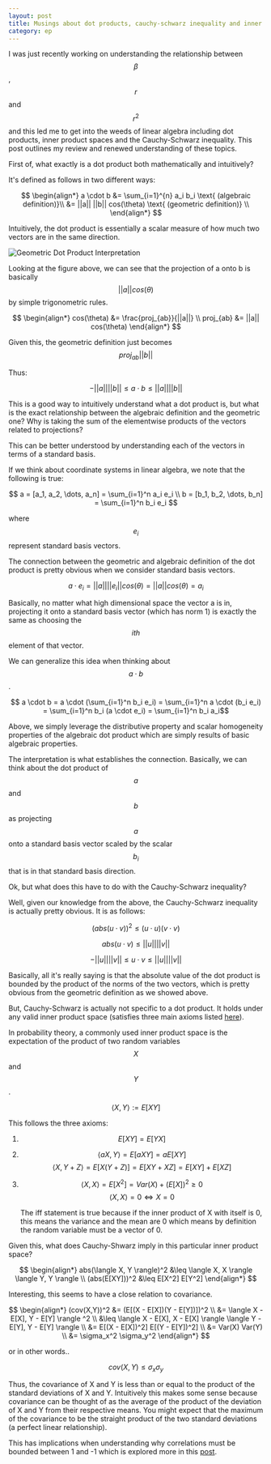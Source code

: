 ```yaml
---
layout: post
title: Musings about dot products, cauchy-schwarz inequality and inner product spaces
category: ep
---
```


I was just recently working on understanding the relationship between $$\beta$$, $$r$$ and $$r^2$$ and this led me to get into the weeds of linear algebra including dot products, inner product spaces and the Cauchy-Schwarz inequality. This post outlines my review and renewed understanding of these topics.

First of, what exactly is a dot product both mathematically and intuitively?

It's defined as follows in two different ways:

$$
\begin{align*}
a \cdot b &= \sum_{i=1}^{n} a_i b_i \text{   (algebraic definition)}\\
&= ||a|| ||b|| cos(\theta) \text{   (geometric definition)} \\
\end{align*}
$$

Intuitively, the dot product is essentially a scalar measure of how much two vectors are in the same direction.

![Geometric Dot Product Interpretation](https://upload.wikimedia.org/wikipedia/commons/3/3e/Dot_Product.svg)

Looking at the figure above, we can see that the projection of a onto b is basically $$||a|| cos(\theta)$$ by simple trigonometric rules.

$$
\begin{align*}
cos(\theta) &= \frac{proj_{ab}}{||a||} \\
proj_{ab} &= ||a|| cos(\theta)
\end{align*}
$$

Given this, the geometric definition just becomes $$proj_{ab} ||b||$$

Thus:

$$ -||a||||b|| \leq a \cdot b \leq ||a|| ||b|| $$

This is a good way to intuitively understand what a dot product is, but what is the exact relationship between the algebraic definition and the geometric one? Why is taking the sum of the elementwise products of the vectors related to projections?

This can be better understood by understanding each of the vectors in terms of a standard basis.

If we think about coordinate systems in linear algebra, we note that the following is true:

$$
a = [a_1, a_2, \dots, a_n] = \sum_{i=1}^n a_i e_i \\
b = [b_1, b_2, \dots, b_n] = \sum_{i=1}^n b_i e_i
$$

where $$e_i$$ represent standard basis vectors.

The connection between the geometric and algebraic definition of the dot product is pretty obvious when we consider standard basis vectors.

$$ a \cdot e_i = ||a|| ||e_i|| cos(\theta) = ||a|| cos(\theta) = a_i $$

Basically, no matter what high dimensional space the vector a is in, projecting it onto a standard basis vector (which has norm 1) is exactly the same as choosing the $$ith$$ element of that vector.

We can generalize this idea when thinking about $$ a \cdot b $$.

$$ a \cdot b = a \cdot (\sum_{i=1}^n b_i e_i) = \sum_{i=1}^n a \cdot (b_i e_i)  = \sum_{i=1}^n b_i (a \cdot e_i) = \sum_{i=1}^n b_i a_i$$

Above, we simply leverage the distributive property and scalar homogeneity properties of the algebraic dot product which are simply results of basic algebraic properties.

The interpretation is what establishes the connection. Basically, we can think about the dot product of $$a$$ and $$b$$ as projecting $$a$$ onto a standard basis vector scaled by the scalar $$b_i$$ that is in that standard basis direction.

Ok, but what does this have to do with the Cauchy-Schwarz inequality?

Well, given our knowledge from the above, the Cauchy-Schwarz inequality is actually pretty obvious. It is as follows:

$$ (abs(u \cdot v))^2 \leq (u \cdot u)(v \cdot v)$$

$$ abs(u \cdot v) \leq ||u|| ||v||$$

$$ -||u|| ||v|| \leq u \cdot v \leq ||u|| ||v|| $$

Basically, all it's really saying is that the absolute value of the dot product is bounded by the product of the norms of the two vectors, which is pretty obvious from the geometric definition as we showed above.

But, Cauchy-Schwarz is actually not specific to a dot product. It holds under any valid inner product space (satisfies three main axioms listed [here](https://en.wikipedia.org/wiki/Inner_product_space)).

In probability theory, a commonly used inner product space is the expectation of the product of two random variables $$X$$ and $$Y$$.

$$\langle X,Y \rangle := E[XY]$$

This follows the three axioms:

1. $$ E[XY] = E[YX] $$
2. $$\langle aX, Y \rangle = E[aXY] = a E[XY]$$
   $$\langle X, Y + Z \rangle = E[X(Y + Z)] = E[XY + XZ] = E[XY] + E[XZ]$$      
3. $$ \langle X, X \rangle = E[X^2] = Var(X) + (E[X])^2 \geq 0$$
   $$ \langle X, X \rangle = 0 \iff X = 0 $$

   The iff statement is true because if the inner product of X with itself is 0, this means the variance and the mean are 0 which means by definition the random variable must be a vector of 0.

Given this, what does Cauchy-Shwarz imply in this particular inner product space?


$$
\begin{align*}
abs(\langle X, Y \rangle)^2 &\leq \langle X, X \rangle \langle Y, Y \rangle \\
(abs(E[XY]))^2 &\leq E[X^2] E[Y^2]
\end{align*}
$$

Interesting, this seems to have a close relation to covariance.

$$
\begin{align*}
(cov(X,Y))^2 &= (E[(X - E[X])(Y - E[Y])])^2 \\
&=  \langle X - E[X], Y - E[Y] \rangle ^2 \\
&\leq  \langle X - E[X], X - E[X] \rangle \langle Y - E[Y], Y - E[Y] \rangle \\
&= E[(X - E[X])^2] E[(Y - E[Y])^2] \\
&= Var(X) Var(Y) \\
&= \sigma_x^2 \sigma_y^2
\end{align*}
$$

or in other words..

$$
cov(X,Y) \leq \sigma_x \sigma_y
$$

Thus, the covariance of X and Y is less than or equal to the product of the standard deviations of X and Y. Intuitively this makes some sense because covariance can be thought of as the average of the product of the deviation of X and Y from their respective means. You might expect that the maximum of the covariance to be the straight product of the two standard deviations (a perfect linear relationship).

This has implications when understanding why correlations must be bounded between 1 and -1 which is explored more in this [post](https://sbhave77.github.io/ep/2018/04/18/what-does-corr-coeff-mean/).
